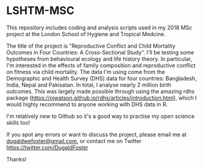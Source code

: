 # LSHTM-MSC

This repository includes coding and analysis scripts used in my 2018 MSc project at the London School of Hygiene and Tropical Medcine.

The title of the project is "Reproductive Conflict and Child Mortality Outcomes in Four Countries: A Cross-Sectional Study". I'll be testing some hypotheses from behavioural ecology and life history theory. In particular, I'm interested in the effects of family composition and reproductive conflict on fitness via child mortality. The data I'm using come from the Demographic and Health Survey (DHS) data for four countries: Bangladesh, India, Nepal and Pakisatan. In total, I analyse nearly 2 million birth outcomes. This was largely made possible through using the amazing rdhs package (https://ojwatson.github.io/rdhs/articles/introduction.html), which I would highly recommend to anyone working with DHS data in R.

I'm relatively new to Github so it's a good way to practise my open science skills too!

If you spot any errors or want to discuss the project, please email me at dugaldwefoster@gmail.com, or contact me on Twitter https://twitter.com/DugaldFoster

Thanks!
